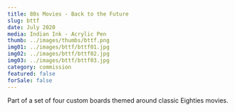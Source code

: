 ```yaml
---
title: 80s Movies - Back to the Future
slug: bttf
date: July 2020
media: Indian Ink - Acrylic Pen
thumb: ../images/thumbs/bttf.png
img01: ../images/bttf/bttf01.jpg
img02: ../images/bttf/bttf02.jpg
img03: ../images/bttf/bttf03.jpg
category: commission
featured: false
forSale: false
---
```


Part of a set of four custom boards themed around classic Eighties movies.